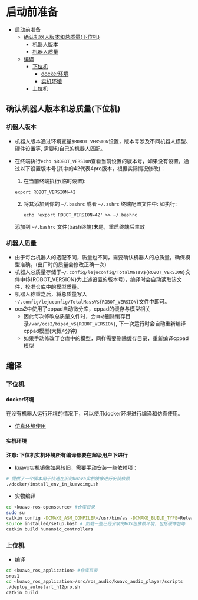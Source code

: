 # 启动前准备

- [启动前准备](#启动前准备)
  - [确认机器人版本和总质量(下位机)](#确认机器人版本和总质量下位机)
    - [机器人版本](#机器人版本)
    - [机器人质量](#机器人质量)
  - [编译](#编译)
    - [下位机](#下位机)
      - [docker环境](#docker环境)
      - [实机环境](#实机环境)
    - [上位机](#上位机)


## 确认机器人版本和总质量(下位机)
### 机器人版本
- 机器人版本通过环境变量`$ROBOT_VERSION`设置，版本号涉及不同机器人模型、硬件设置等, 需要和自己的机器人匹配。
- 在终端执行`echo $ROBOT_VERSION`查看当前设置的版本号，如果没有设置，通过以下设置版本号(其中的42代表4pro版本，根据实际情况修改)：

   1. 在当前终端执行(临时设置): 

     `export ROBOT_VERSION=42`

   2. 将其添加到你的 `~/.bashrc` 或者 `~/.zshrc` 终端配置文件中:
    如执行: 

        `echo 'export ROBOT_VERSION=42' >> ~/.bashrc `

    添加到 `~/.bashrc` 文件(bash终端)末尾，重启终端后生效


### 机器人质量
- 由于每台机器人的选配不同，质量也不同，需要确认机器人的总质量，确保模型准确。(出厂时的质量会修改正确一次)
- 机器人总质量存储于`~/.config/lejuconfig/TotalMassV${ROBOT_VERSION}`文件中(${ROBOT_VERSION}为上述设置的版本号)，编译时会自动读取该文件，校准仓库中的模型质量。
- 机器人称重之后，将总质量写入`~/.config/lejuconfig/TotalMassV${ROBOT_VERSION}`文件中即可。
- ocs2中使用了cppad自动微分库，cppad的缓存与模型相关
  - 因此每次修改总质量文件时，会`自动`删除缓存目录`/var/ocs2/biped_v${ROBOT_VERSION}`, 下一次运行时会自动重新编译cppad模型(大概4分钟)
  - 如果手动修改了仓库中的模型，同样需要删除缓存目录，重新编译cppad模型

## 编译
### 下位机
#### docker环境
在没有机器人运行环境的情况下，可以使用docker环境进行编译和仿真使用。

- [仿真环境使用](../4开发接口/仿真环境使用.md)

#### 实机环境 

**注意: 下位机实机环境所有编译都要在超级用户下进行**

- kuavo实机镜像如果较旧，需要手动安装一些依赖项：
```bash
# 提供了一个脚本用于快速在旧的kuavo实机镜像进行安装依赖
./docker/install_env_in_kuavoimg.sh
```

- 实物编译
```bash
cd <kuavo-ros-opensource> #仓库目录
sudo su
catkin config -DCMAKE_ASM_COMPILER=/usr/bin/as -DCMAKE_BUILD_TYPE=Release # Important! 
source installed/setup.bash # 加载一些已经安装的ROS包依赖环境，包括硬件包等
catkin build humanoid_controllers
```

### 上位机
- 编译
```bash
cd <kuavo_ros_application> #仓库目录
sros1
cd <kuavo_ros_application>/src/ros_audio/kuavo_audio_player/scripts
./deploy_autostart_h12pro.sh
catkin build
```